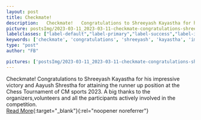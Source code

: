 ```yaml
---
layout: post
title: Checkmate!
description:   Checkmate!   Congratulations to Shreeyash Kayastha for his impressive victory and Aayush Shrestha for attaining the runner up position at the Chess Tournament of CM sports 2023.   A big thanks to the organizers,volunteers and all the participants actively involved in the competition.  
picture: postsImg/2023-03-11_2023-03-11-checkmate-congratulations-shreeyash-kayastha-impressiv_0.png
labelclasses: ["label-default","label-primary","label-success","label-info","label-warning","label-danger"]
keywords: ['checkmate', 'congratulations', 'shreeyash', 'kayastha', 'impressive']
type: "post"
author: "FB"

pictures: ['postsImg/2023-03-11_2023-03-11-checkmate-congratulations-shreeyash-kayastha-impressiv_0.png', 'postsImg/2023-03-11_2023-03-11-checkmate-congratulations-shreeyash-kayastha-impressiv_1.png', 'postsImg/2023-03-11_2023-03-11-checkmate-congratulations-shreeyash-kayastha-impressiv_2.png', 'postsImg/2023-03-11_2023-03-11-checkmate-congratulations-shreeyash-kayastha-impressiv_3.png']
---
```

  Checkmate!   Congratulations to Shreeyash Kayastha for his impressive victory and Aayush Shrestha for attaining the runner up position at the Chess Tournament of CM sports 2023.   A big thanks to the organizers,volunteers and all the participants actively involved in the competition.  <br>[Read More](#){:target="_blank"}{:rel="noopener noreferrer"}